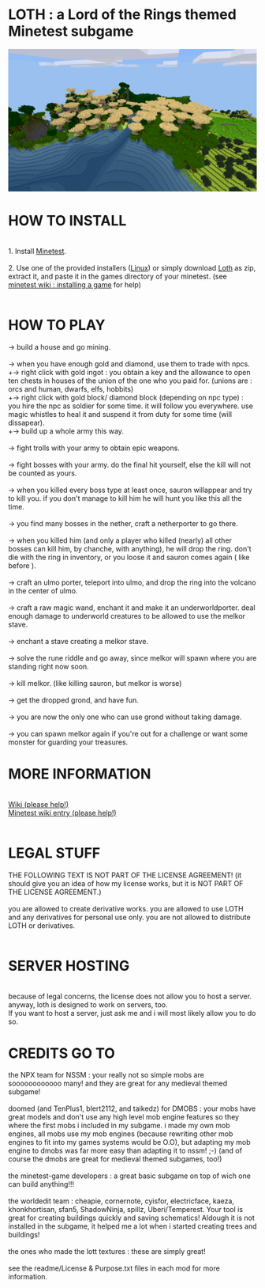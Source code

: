 <!DOCTYPE html>
<html>
<head>
<title>LOTH : a Lord of the Rings themed Minetest subgame</title>
</head>
<body>
  <h1>LOTH : a Lord of the Rings themed Minetest subgame</h1>
  <img src="https://github.com/LOTH-Game/loth-game.github.io/blob/master/loth-1.5-screenie.png?raw=true"></img>
  <h1>HOW TO INSTALL</h1>
  </br>
  1. Install <a href="https://www.minetest.net/">Minetest</a>.</br>
</br>
  2. Use one of the provided installers (<a href="https://github.com/LOTH-Game/LOTH-installers">Linux</a>) or simply download <a href="https://github.com/KaiGerdMueller/LOTH-1.5/archive/master.zip">Loth</a> as zip, extract it, and paste it in the games directory of your minetest. (see <a href=https://wiki.minetest.net/Games#Using_a_game>minetest wiki : installing a game</a> for help)</br>
</br>
<h1>HOW TO PLAY</h1>
<p>
  -> build a house and go mining.</br>
</br>
-> when you have enough gold and diamond, use them to trade with npcs.</br>
+-> right click with gold ingot : you obtain a key and the allowance to open ten chests in houses of the union of the one who you paid for. (unions are : orcs and human, dwarfs, elfs, hobbits)</br>
+-> right click with gold block/ diamond block (depending on npc type) : you hire the npc as soldier for some time. it will follow you everywhere. use magic whistles to heal it and suspend it from duty for some time (will dissapear).</br>
+-> build up a whole army this way.</br>
</br>
-> fight trolls with your army to obtain epic weapons.</br>
</br>
-> fight bosses with your army. do the final hit yourself, else the kill will not be counted as yours.</br>
</br>
-> when you killed every boss type at least once, sauron willappear and try to kill you. if you don't manage to kill him he will hunt you like this all the time.</br>
</br>
-> you find many bosses in the nether, craft a netherporter to go there.</br>
</br>
-> when you killed him (and only a player who killed (nearly) all other bosses can kill him, by chanche, with anything), he will drop the ring. don't die with the ring in inventory, or you loose it and sauron comes again ( like before ).</br>
</br>
-> craft an ulmo porter, teleport into ulmo, and drop the ring into the volcano in the center of ulmo.</br>
</br>
-> craft a raw magic wand, enchant it and make it an underworldporter. deal enough damage to underworld creatures to be allowed to use the melkor stave.</br>
</br>
-> enchant a stave creating a melkor stave.</br>
</br>
-> solve the rune riddle and go away, since melkor will spawn where you are standing right now soon.</br>
</br>
-> kill melkor. (like killing sauron, but melkor is worse)</br>
</br>
-> get the dropped grond, and have fun.</br>
</br>
-> you are now the only one who can use grond without taking damage.</br>
</br>
-> you can spawn melkor again if you're out for a challenge or want some monster for guarding your treasures.</br>
  </p>
<h1>MORE INFORMATION</h1>
</br>
<a href="https://lothminetest.wikia.com/wiki/LOTH_Wiki">Wiki (please help!)</a></br>
<a href="https://wiki.minetest.net/Games/LOTH">Minetest wiki entry (please help!)</a></br>
</br>
<h1>LEGAL STUFF</h1>
<p>
THE FOLLOWING TEXT IS NOT PART OF THE LICENSE AGREEMENT! (it should give you an idea of how my license works, but it is NOT PART OF THE LICENSE AGREEMENT.)</br> 
  </br>
  you are allowed to create derivative works. you are allowed to use LOTH and any derivatives for personal use only. you are not allowed to distribute LOTH or derivatives.</br>
</br>
<h1>SERVER HOSTING</h1>
</br>
because of legal concerns, the license does not allow you to host a server. anyway, loth is designed to work on servers, too.</br> If you want to host a server, just ask me and i will most likely allow you to do so.
  </p>
<h1>CREDITS GO TO</h1>
<p>
the NPX team for NSSM : your really not so simple mobs are soooooooooooo many! and they are great for any medieval themed subgame!</br>
</br>
doomed (and TenPlus1, blert2112, and taikedz) for DMOBS : your mobs have great models and don't use any high level mob engine features so they where the first mobs i included in my subgame. i made my own mob engines, all mobs use my mob engines (because rewriting other mob engines to fit into my games systems would be O.O), but adapting my mob engine to dmobs was far more easy than adapting it to nssm! ;-) (and of course the dmobs are great for medieval themed subgames, too!)</br>
</br>
the minetest-game developers : a great basic subgame on top of wich one can build anything!!!</br>
</br>
the worldedit team : cheapie, cornernote, cyisfor, electricface, kaeza, khonkhortisan, sfan5, ShadowNinja, spillz, Uberi/Temperest. Your tool is great for creating buildings quickly and saving schematics! Aldough it is not installed in the subgame, it helped me a lot when i started creating trees and buildings!</br>
</br>
the ones who made the lott textures : these are simply great!</br>
</br>
see the readme/License & Purpose.txt files in each mod for more information.</br>
  </p>
</body>
</html>
